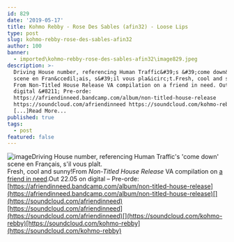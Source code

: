 ```yaml
---
id: 829
date: '2019-05-17'
title: Kohmo Rebby - Rose Des Sables (afin32) - Loose Lips
type: post
slug: kohmo-rebby-rose-des-sables-afin32
author: 100
banner:
  - imported\kohmo-rebby-rose-des-sables-afin32\image829.jpeg
description: >-
  Driving House number, referencing Human Traffic&#39;s &#39;come down&#39;
  scene en Fran&ccedil;ais, s&#39;il vous pla&icirc;t.Fresh, cool and sunny!
  From Non-Titled House Release VA compilation on a friend in need. Out 22.05 on
  digital &#8211; Pre-orde:
  https://afriendinneed.bandcamp.com/album/non-titled-house-release
  https://soundcloud.com/afriendinneed https://soundcloud.com/kohmo-rebby
  [...]Read More...
published: true
tags:
  - post
featured: false
---
```

![image](../imported\kohmo-rebby-rose-des-sables-afin32\image829.jpeg)Driving House number, referencing Human Traffic's 'come down' scene en Français, s'il vous plaît.  
Fresh, cool and sunny!From _Non-Titled House Release_ VA compilation on [a friend in need](https://afriendinneed.bandcamp.com).Out 22.05 on digital – Pre-orde: [](https://afriendinneed.bandcamp.com/album/non-titled-house-release)[https://afriendinneed.bandcamp.com/album/non-titled-house-release](https://afriendinneed.bandcamp.com/album/non-titled-house-release)[](https://soundcloud.com/afriendinneed)[https://soundcloud.com/afriendinneed](https://soundcloud.com/afriendinneed)[](https://soundcloud.com/kohmo-rebby)[https://soundcloud.com/kohmo-rebby](https://soundcloud.com/kohmo-rebby)
